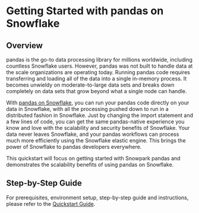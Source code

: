 # Getting Started with pandas on Snowflake

## Overview
pandas is the go-to data processing library for millions worldwide, including countless Snowflake users. However, pandas was not built to handle data at the scale organizations are operating today. Running pandas code requires transferring and loading all of the data into a single in-memory process. It becomes unwieldy on moderate-to-large data sets and breaks down completely on data sets that grow beyond what a single node can handle. 

With [pandas on Snowflake](https://docs.snowflake.com/developer-guide/snowpark/python/snowpark-pandas), you can run your pandas code directly on your data in Snowflake, with all the processing pushed down to run in a distributed fashion in Snowflake. Just by changing the import statement and a few lines of code, you can get the same pandas-native experience you know and love with the scalability and security benefits of Snowflake. Your data never leaves Snowflake, and your pandas workflows can process much more efficiently using the Snowflake elastic engine. This brings the power of Snowflake to pandas developers everywhere.

This quickstart will focus on getting started with Snowpark pandas and demonstrates the scalability benefits of using pandas on Snowflake.

## Step-by-Step Guide
For prerequisites, environment setup, step-by-step guide and instructions, please refer to the [Quickstart Guide](https://quickstarts.snowflake.com/guide/getting_started_with_snowpark_pandas/index.html).